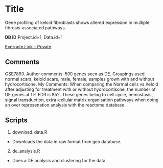 # Title
Gene profiling of keloid fibroblasts shows altered expression in multiple fibrosis-associated pathways.  

**DB ID** Project.id=1, Data.id=1  

[Evernote Link - Private](https://www.evernote.com/shard/s288/nl/38698211/d7134d10-ba53-4756-8473-b6b76fe95496?title=Keloid%20dataset%201)
## Comments
GSE7890. Author comments: 500 genes seen as DE. Groupings used normal scars, keloid scars, male, female; samples grown with and without hydrocortisone. My Comments: When comparing the Normal cells vs Keloid after adjusting for treatment with or without hydrocortisone, the number of DE genes at 1% FDR is 852. These genes belog to cell cycle, hemostasis, signal transduction, extra-cellular matrix organisation pathways when doing an over represenation analysis with the reactome database.  

## Scripts
1. download_data.R
  * Downloads the data in raw format from geo database.  
2. de_analysis.R  
  * Does a DE analysis and clustering for the data.  

